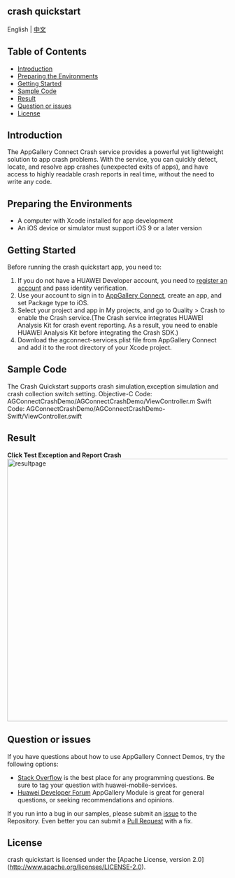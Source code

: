 ## crash quickstart

English | [中文](https://github.com/AppGalleryConnect/agc-demos/blob/main/iOS/Crash/README_ZH.md)

## Table of Contents

 * [Introduction](#introduction)
 * [Preparing the Environments](#preparing-the-environments)
 * [Getting Started](#getting-started)
 * [Sample Code](#sample-Code)
 * [Result](#result)
 * [Question or issues](#question-or-issues)
 * [License](#license)

## Introduction
The AppGallery Connect Crash service provides a powerful yet lightweight solution to app crash problems. With the service, you can quickly detect, locate, and resolve app crashes (unexpected exits of apps), and have access to highly readable crash reports in real time, without the need to write any code.

## Preparing the Environments
* A computer with Xcode installed for app development
* An iOS device or simulator must support iOS 9 or a later version

## Getting Started
Before running the crash quickstart app, you need to:
1. If you do not have a HUAWEI Developer account, you need to [register an account](https://developer.huawei.com/consumer/en/doc/start/registration-and-verification-0000001053628148) and pass identity verification.
2. Use your account to sign in to [AppGallery Connect](https://developer.huawei.com/consumer/cn/doc/development/AppGallery-connect-Guides/agc-get-started), create an app, and set Package type to iOS.
3. Select your project and app in My projects, and go to Quality > Crash to enable the Crash service.(The Crash service integrates HUAWEI Analysis Kit for crash event reporting. As a result, you need to enable HUAWEI Analysis Kit before integrating the Crash SDK.)
4. Download the agconnect-services.plist file from AppGallery Connect and add it to the root directory of your Xcode project.

## Sample Code
The Crash Quickstart supports crash simulation,exception simulation and crash collection switch setting.
Objective-C Code: AGConnectCrashDemo/AGConnectCrashDemo/ViewController.m
Swift Code: AGConnectCrashDemo/AGConnectCrashDemo-Swift/ViewController.swift

## Result
**Click Test Exception and Report Crash**</br>
<img src="images/crash.gif" alt="resultpage" height="600"/>

## Question or issues
If you have questions about how to use AppGallery Connect Demos, try the following options:  
* [Stack Overflow](https://stackoverflow.com/users/14194729/appgallery-connect) is the best place for any programming questions. Be sure to tag your question with huawei-mobile-services.  
* [Huawei Developer Forum](https://forums.developer.huawei.com/forumPortal/en/home?fid=0101188387844930001) AppGallery Module is great for general questions, or seeking recommendations and opinions.

If you run into a bug in our samples, please submit an [issue](https://github.com/AppGalleryConnect/agc-demos/issues) to the Repository. Even better you can submit a [Pull Request](https://github.com/AppGalleryConnect/agc-demos/pulls) with a fix.

## License
crash quickstart is licensed under the [Apache License, version 2.0] (http://www.apache.org/licenses/LICENSE-2.0).
